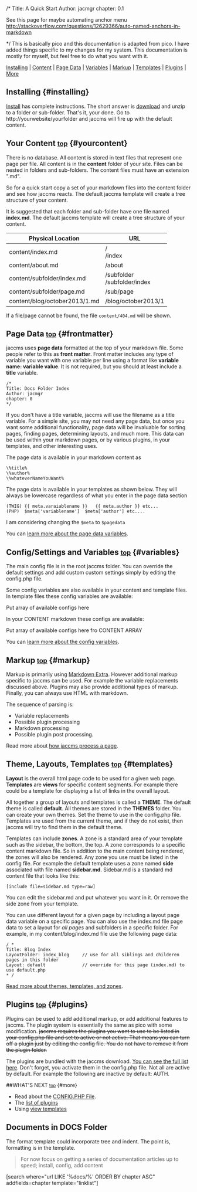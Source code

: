 /*
Title: A Quick Start
Author: jacmgr
chapter: 0.1

See this page for maybe automating anchor menu http://stackoverflow.com/questions/12629366/auto-named-anchors-in-markdown  

*/
This is basically pico and this documentation is adapted from pico.    I have added things specific to my changes for my system.  This documentation is mostly for myself, but feel free to do what you want with it.

[Installing](#installing) | [Content](#yourcontent) | [Page Data](#frontmatter) | [Variables](#variables) | [Markup](#markup) | [Templates](#templates) | [Plugins](#plugins) | [More](#more)

## Installing  {#installing}
  
[Install](install) has complete instructions.  The short answer is [download](%base_url%/downloads) and unzip to a folder or sub-folder. That's it, your done. Go to http://yourwebsite/yourfolder and jaccms will fire up with the default content.
<!-- 
Note difference in links in the paragraph above.  install is in the same folder, so don't need anything except file name.  Downloads in is the folder above the docs folder so need to put full url to the file.

-->
## Your Content <small>[top](#top)</small> {#yourcontent}

There is no database.  All content is stored in text files that represent one page per file.  All content is in the **content** folder of your site.
Files can be nested in folders and sub-folders. The content files must have an extension ".md".

So for a quick start copy a set of your markdown files into the content folder and see how jaccms reacts. The default jaccms template will create a tree structure of your content.

It is suggested that each folder and sub-folder have one file named **index.md**.  The default jaccms template will create a tree structure of your content.
<table class="table table-bordered">
	<thead>
		<tr><th>Physical Location</th><th>URL</th></tr>
	</thead>
	<tbody>
		<tr><td>content/index.md</td>    <td>/<br>/index</td></tr>
		<tr><td>content/about.md</td>      <td>/about</td></tr>
		<tr><td>content/subfolder/index.md</td>   <td>/subfolder<br>/subfolder/index</td></tr>
		<tr><td>content/subfolder/page.md</td><td>/sub/page</td></tr>
		<tr><td>content/blog/october2013/1.md</td><td>/blog/october2013/1</td></tr>
	</tbody>
</table>

If a file/page cannot be found, the file `content/404.md` will be shown.

## Page Data <small>[top](#top)</small> {#frontmatter}
jaccms uses **page data** formatted at the top of your markdown file.  Some people refer to this as **front matter**.  Front matter includes any type of variable you want with one variable per line using a format like **variable name: variable value**.  It is not required, but you should at least include a **title** variable.  

    /*
    Title: Docs Folder Index
    Author: jacmgr
    chapter: 0
    */
    
If you don't have a title variable, jaccms will use the filename as a title variable.
For a simple site, you may not need any page data, but once you want some additional functionality, page data will be
invaluable for sorting pages, finding pages, determining layouts, and much more.  This data can be used within your markdown pages, or by various plugins, in your templates, and other interesting uses.

The page data is available in your markdown content as

    \%title%
    \%author%
    \%whateverNameYouWant%

The page data is available in your templates as shown below.  They will always be lowercase regardless of what you enter in the page data section

    (TWIG) {{ meta.varaiablename }}   {{ meta.author }} etc...
    (PHP)  $meta['variablename']  $meta['author'] etc....

I am considering changing the `$meta` to `$pagedata`

You can [learn more about the page data variables](frontmatter).

## Config/Settings and Variables <small>[top](#top)</small> {#variables}

The main config file is in the root jaccms folder. You can override the default settings and add custom custom settings simply by editing the config.php file.

Some config variables are also available in your content and template files.  In template files these config variables are available:

<div class="alert">

Put array of available configs here

</div>

In your CONTENT markdown these configs are available:

<div class=alert>

Put array of available configs here fro CONTENT ARRAY

</div>

You can [learn more about the config variables](variables).

## Markup <small>[top](#top)</small> {#markup}

Markup is primarily using [Markdown Extra](markdown).  However additional markup specific to jaccms can be used.  For example the variable replacements discussed above.  Plugins may also provide additional types of markup.  Finally, you can always use HTML with markdown. 

The sequence of parsing is:

* Variable replacements
* Possible plugin processing
* Markdown processing
* Possible plugin post processing.

Read more about [how jaccms process a page](engine).

## Theme, Layouts, Templates  <small>[top](#top)</small> {#templates}

**Layout** is the overall html page code to be used for a given web page.  **Templates** are **views** for specific content segments.  For example there could be a template for displaying a list of links in the overall layout.

All together a group of layouts and templates is called a **THEME**. The default theme is called **default**. All themes are stored in the **THEMES** folder.
You can create your own themes.  Set the theme to use in the config.php file. Templates are used from the current theme, and if they do not exist, then jaccms will try to find them in the default theme.

Templates can include **zones**.  A zone is a standard area of your template such as the sidebar, the bottom, the top.  A zone corresponds to a specific content markdown file.  So in addition to the main content being rendered, the zones will also be rendered.  Any zone you use must be listed in the config file.  For example the default template uses a zone named **side** associated with file named **sidebar.md**.  Sidebar.md is a standard md content file that looks like this:

~~~~
[include file=sidebar.md type=raw]
~~~~

You can edit the sidebar.md and put whatever you want in it.  Or remove the side zone from your template.

You can use different layout for a given page by including a layout page data variable on a specific page.
You can also use the index.md file page data to set a layout for _all pages_ and subfolders in a specific folder.
For example, in my content/blog/index.md file use the following page data:

    / *
    Title: Blog Index
    LayoutFolder: index_blog     // use for all siblings and childeren pages in this folder
    Layout: default              // override for this page (index.md) to use default.php
    * /

[Read more about themes, templates, and zones](themes).


## Plugins  <small>[top](#top)</small> {#plugins}
Plugins can be used to add additional markup, or add additional features to jaccms.  The plugin system is essentially the same as pico with some modification.  <s>jaccms requires the plugins you want to use to be listed in your config.php file and set to active or not active.  That means you can turn off a plugin just by editing the config file.  You do not have to remove it from the plugin folder.</s>

The plugins are bundled with the jaccms download.  [You can see the full list here](plugins).  Don't forget, you activate them in the config.php file.  Not all are active by default. For example the following are inactive by default: AUTH.

##WHAT'S NEXT  <small>[top](#top)</small> {#more}

* Read about the [CONFIG.PHP File](configuration).
* The [list of plugins](./plugins)
* Using [view templates](themes)

## Documents in DOCS Folder

The format template could incorporate tree and indent.  The point is, formatting is in the template.

> For now focus on getting a series of documentation articles up to speed; install, config, add content

[search  where="url LIKE '%docs/%' ORDER BY chapter ASC" addfields=chapter template="linklist"]
